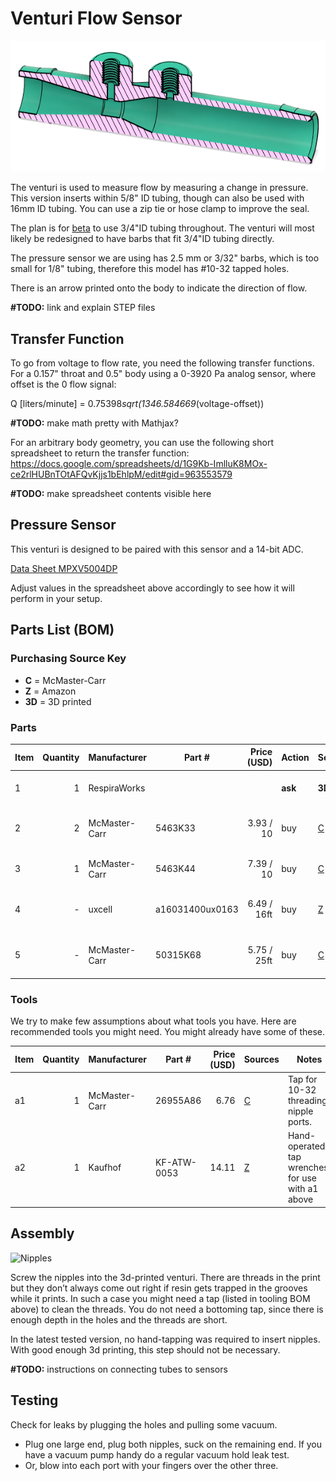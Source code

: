 # Venturi Flow Sensor

![Rendering](screenshot.png)

The venturi is used to measure flow by measuring a change in pressure.
This version inserts within 5/8" ID tubing, though can also be used with 16mm ID tubing. 
You can use a zip tie or hose clamp to improve the seal. 

The plan is for [beta](/../../4_Manufacturing_Design/Beta_Build_Instructions/README.md) to use 3/4"ID tubing throughout.
The venturi will most likely be redesigned to have barbs that fit 3/4"ID tubing directly.

The pressure sensor we are using has 2.5 mm or 3/32" barbs, which is too small for 1/8" tubing, therefore this model has #10-32 tapped holes.

There is an arrow printed onto the body to indicate the direction of flow.

**#TODO:** link and explain STEP files

## Transfer Function

To go from voltage to flow rate, you need the following transfer functions.
For a 0.157" throat and 0.5" body using a 0-3920 Pa analog sensor, where offset is the 0 flow signal:

Q [liters/minute] = 0.75398*sqrt(1346.584669*(voltage-offset))

**#TODO:** make math pretty with Mathjax?

For an arbitrary body geometry, you can use the following short spreadsheet to return the transfer function:
https://docs.google.com/spreadsheets/d/1G9Kb-ImlluK8MOx-ce2rlHUBnTOtAFQvKjjs1bEhlpM/edit#gid=963553579

**#TODO:** make spreadsheet contents visible here

## Pressure Sensor

This venturi is designed to be paired with this sensor and a 14-bit ADC. 

[Data Sheet MPXV5004DP](https://www.nxp.com/docs/en/data-sheet/MPXV5004G.pdf)

Adjust values in the spreadsheet above accordingly to see how it will perform in your setup. 

## Parts List (BOM)

### Purchasing Source Key 

* **C** = McMaster-Carr
* **Z** = Amazon
* **3D** = 3D printed

### Parts

| Item | Quantity | Manufacturer  | Part #         | Price (USD)     | Action | Sources    | Notes |
| ---- |---------:| ------------- | ------------------- | ------------:| ------- |-------------| ----- |
| 1    |        1 | RespiraWorks  |                     |              | **ask** | **3D**      | 3D-printed venturi |
| 2    |        2 | McMaster-Carr | 5463K33             | 3.93 / 10    | buy     | [C][2mcmc]  | Barbed fitting 3/32" AKA nipple |
| 3    |        1 | McMaster-Carr | 5463K44             | 7.39 / 10    | buy     | [C][3mcmc]  | sensing tube 3/23" t-junction |
| 4    |        - | uxcell        | a16031400ux0163     | 6.49 / 16ft  | buy     | [Z][4amzn]  | 2.5 mm tubing for connecting to sensors |
| 5    |        - | McMaster-Carr | 50315K68            | 5.75 / 25ft  | buy     | [C][5mcmc]  | 2.5 mm tubing, alternative to *3* |

[2mcmc]:   https://www.mcmaster.com/5463K33
[3mcmc]:    https://www.mcmaster.com/5463K44
[4amzn]:   https://www.amazon.com/gp/product/B01F4BJ7PI
[5mcmc]:   https://www.mcmaster.com/50315K68

### Tools

We try to make few assumptions about what tools you have. Here are recommended tools you might need. You might already have some of these.

| Item | Quantity | Manufacturer  | Part #         | Price (USD) | Sources         | Notes |
| ------ |---------:| ------------- | ------------------- | --------:|-----------------| ----- |
| a1     |        1 | McMaster-Carr | 26955A86            |     6.76 | [C][a1mcmc]     | Tap for 10-32 threading nipple ports. |
| a2     |        1 | Kaufhof       | KF-ATW-0053         |    14.11 | [Z][a2amzn]     | Hand-operated tap wrenches, for use with a1 above | 

[a1mcmc]:https://www.mcmaster.com/26955A86
[a2amzn]:https://www.amazon.com/gp/product/B003GKJYKI

## Assembly

![Nipples](venturi-nipples.jpg)

Screw the nipples into the 3d-printed venturi.
There are threads in the print but they don’t always come out right if resin gets trapped in the grooves while it prints.
In such a case you might need a tap (listed in tooling BOM above) to clean the threads. You do not need a bottoming tap, since there is enough depth in the holes and the threads are short.

In the latest tested version, no hand-tapping was required to insert nipples. With good enough 3d printing, this step should not be necessary. 

**#TODO:** instructions on connecting tubes to sensors

## Testing

Check for leaks by plugging the holes and pulling some vacuum. 
* Plug one large end, plug both nipples, suck on the remaining end.  If you have a vacuum pump handy do a regular vacuum hold leak test.
* Or, blow into each port with your fingers over the other three.

